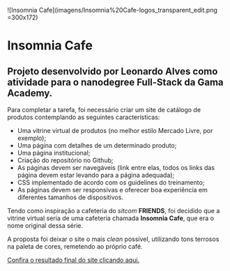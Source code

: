 ![Insomnia Cafe](imagens/Insomnia%20Cafe-logos_transparent_edit.png =300x172)
# Insomnia Cafe
## Projeto desenvolvido por **Leonardo Alves** como atividade para o nanodegree Full-Stack da **Gama Academy**.

Para completar a tarefa, foi necessário criar um site de catálogo de produtos contemplando as seguintes características:
* Uma vitrine virtual de produtos (no melhor estilo Mercado Livre, por exemplo);
* Uma página com detalhes de um determinado produto;
* Uma página institucional;
* Criação do repositório no Github;
* As páginas devem ser navegáveis (link entre elas, todos os links das página devem estar levando para a página adequada);
* CSS implementado de acordo com os guidelines do treinamento;
* As páginas devem ser responsivas e oferecer boa experiência em diferentes tamanhos de dispositivos.

Tendo como inspiração a cafeteria do *sitcom* **FRIENDS**, foi decidido que a vitrine virtual seria de uma cafeteria chamada **Insomnia Cafe**, que era o nome original dessa série.

A proposta foi deixar o site o mais *clean* possível, utilizando tons terrosos na paleta de cores, remetendo ao próprio café.

[Confira o resultado final do site clicando aqui.](https://leomonadas.github.io/insomnia-cafe-case/)